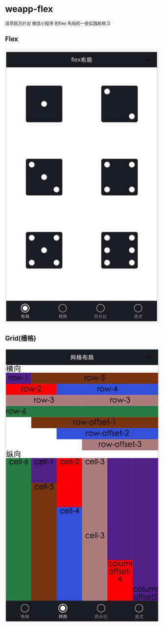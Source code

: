 # weapp-flex

该项目为针对 微信小程序 的flex 布局的一些实践和练习

## Flex

![example-1](example-1.jpeg)

## Grid(栅格)

![example-2](example-2.jpeg)
